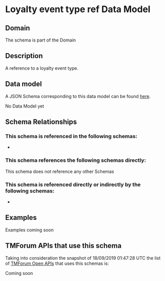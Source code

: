 # Loyalty event type ref Data Model

## Domain

The  schema is part of the  Domain

## Description

A reference to a loyalty event type.

## Data model

A JSON Schema corresponding to this data model can be found
[here](https://github.com/tmforum-rand/schemas/blob/master/Product/LoyaltyEventTypeRef.schema.json).

No Data Model yet

## Schema Relationships

### This schema is referenced in the following schemas:

-

### This schema references the following schemas directly:

This schema does not reference any other Schemas

### This schema is referenced directly or indirectly by the following schemas:

-



## Examples

Examples coming soon

## TMForum APIs that use this schema

Taking into consideration the snapshot of 18/09/2019 01:47:28 UTC the list of [TMForum Open APIs](https://www.tmforum.org/open-apis/) that uses this schemas is:

Coming soon